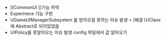 - [[CommonUI ]]기능 파악 
- Experinece 기능 구현 
- UGameUIManagerSubsystem 를 받아오질 못하는 이슈 발생 > (해결 )UClass에 Abstract로 되어있었음
- UIPolicy를 못알아오는 이슈 발생 config 파일에서 값 알아오기 